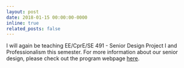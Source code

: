 ```yaml
---
layout: post
date: 2018-01-15 00:00:00-0000
inline: true
related_posts: false
---
```

I will again be teaching EE/CprE/SE 491 - Senior Design Project I and Professionalism this semester. For more information about our senior design, please check out the program webpage [here](https://seniord.ece.iastate.edu).